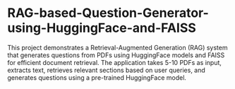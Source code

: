 # RAG-based-Question-Generator-using-HuggingFace-and-FAISS
This project demonstrates a Retrieval-Augmented Generation (RAG) system that generates questions from PDFs using HuggingFace models and FAISS for efficient document retrieval. The application takes 5-10 PDFs as input, extracts text, retrieves relevant sections based on user queries, and generates questions using a pre-trained HuggingFace model.
